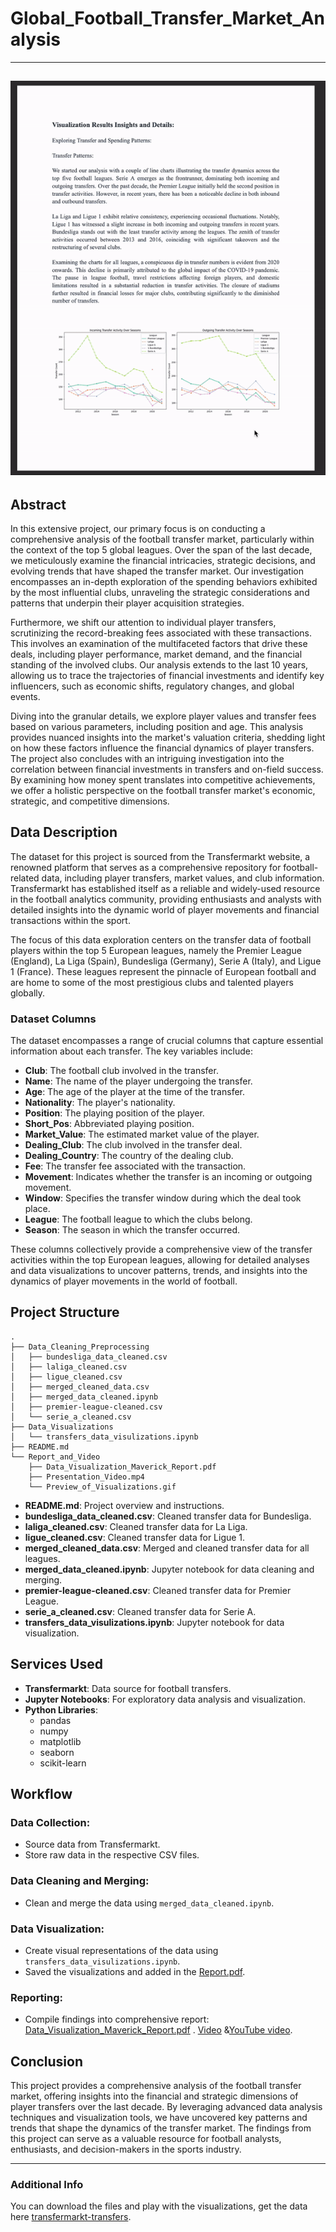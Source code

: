 # Global_Football_Transfer_Market_Analysis
---
![Visualization GIF](https://github.com/Naga-Manohar-Y/Global_Football_Transfer_Market_Analysis_/blob/main/Report_and_Video/Preview_of_Visualizations.gif)
---
## Abstract

In this extensive project, our primary focus is on conducting a comprehensive analysis of the football transfer market, particularly within the context of the top 5 global leagues. Over the span of the last decade, we meticulously examine the financial intricacies, strategic decisions, and evolving trends that have shaped the transfer market. Our investigation encompasses an in-depth exploration of the spending behaviors exhibited by the most influential clubs, unraveling the strategic considerations and patterns that underpin their player acquisition strategies.

Furthermore, we shift our attention to individual player transfers, scrutinizing the record-breaking fees associated with these transactions. This involves an examination of the multifaceted factors that drive these deals, including player performance, market demand, and the financial standing of the involved clubs. Our analysis extends to the last 10 years, allowing us to trace the trajectories of financial investments and identify key influencers, such as economic shifts, regulatory changes, and global events.

Diving into the granular details, we explore player values and transfer fees based on various parameters, including position and age. This analysis provides nuanced insights into the market's valuation criteria, shedding light on how these factors influence the financial dynamics of player transfers. The project also concludes with an intriguing investigation into the correlation between financial investments in transfers and on-field success. By examining how money spent translates into competitive achievements, we offer a holistic perspective on the football transfer market's economic, strategic, and competitive dimensions.

## Data Description

The dataset for this project is sourced from the Transfermarkt website, a renowned platform that serves as a comprehensive repository for football-related data, including player transfers, market values, and club information. Transfermarkt has established itself as a reliable and widely-used resource in the football analytics community, providing enthusiasts and analysts with detailed insights into the dynamic world of player movements and financial transactions within the sport.

The focus of this data exploration centers on the transfer data of football players within the top 5 European leagues, namely the Premier League (England), La Liga (Spain), Bundesliga (Germany), Serie A (Italy), and Ligue 1 (France). These leagues represent the pinnacle of European football and are home to some of the most prestigious clubs and talented players globally.

### Dataset Columns

The dataset encompasses a range of crucial columns that capture essential information about each transfer. The key variables include:

- **Club**: The football club involved in the transfer.
- **Name**: The name of the player undergoing the transfer.
- **Age**: The age of the player at the time of the transfer.
- **Nationality**: The player's nationality.
- **Position**: The playing position of the player.
- **Short_Pos**: Abbreviated playing position.
- **Market_Value**: The estimated market value of the player.
- **Dealing_Club**: The club involved in the transfer deal.
- **Dealing_Country**: The country of the dealing club.
- **Fee**: The transfer fee associated with the transaction.
- **Movement**: Indicates whether the transfer is an incoming or outgoing movement.
- **Window**: Specifies the transfer window during which the deal took place.
- **League**: The football league to which the clubs belong.
- **Season**: The season in which the transfer occurred.

These columns collectively provide a comprehensive view of the transfer activities within the top European leagues, allowing for detailed analyses and data visualizations to uncover patterns, trends, and insights into the dynamics of player movements in the world of football.

## Project Structure

```plaintext
.
├── Data_Cleaning_Preprocessing
│   ├── bundesliga_data_cleaned.csv
│   ├── laliga_cleaned.csv
│   ├── ligue_cleaned.csv
│   ├── merged_cleaned_data.csv
│   ├── merged_data_cleaned.ipynb
│   ├── premier-league-cleaned.csv
│   └── serie_a_cleaned.csv
├── Data_Visualizations
│   └── transfers_data_visulizations.ipynb
├── README.md
└── Report_and_Video
    ├── Data_Visualization_Maverick_Report.pdf
    ├── Presentation_Video.mp4
    └── Preview_of_Visualizations.gif

```
- **README.md**: Project overview and instructions.
- **bundesliga_data_cleaned.csv**: Cleaned transfer data for Bundesliga.
- **laliga_cleaned.csv**: Cleaned transfer data for La Liga.
- **ligue_cleaned.csv**: Cleaned transfer data for Ligue 1.
- **merged_cleaned_data.csv**: Merged and cleaned transfer data for all leagues.
- **merged_data_cleaned.ipynb**: Jupyter notebook for data cleaning and merging.
- **premier-league-cleaned.csv**: Cleaned transfer data for Premier League.
- **serie_a_cleaned.csv**: Cleaned transfer data for Serie A.
- **transfers_data_visulizations.ipynb**: Jupyter notebook for data visualization. 

## Services Used

- **Transfermarkt**: Data source for football transfers.
- **Jupyter Notebooks**: For exploratory data analysis and visualization.
- **Python Libraries**: 
  - pandas
  - numpy
  - matplotlib
  - seaborn
  - scikit-learn

## Workflow

### Data Collection:
- Source data from Transfermarkt.
- Store raw data in the respective CSV files.

### Data Cleaning and Merging:
- Clean and merge the data using `merged_data_cleaned.ipynb`.

### Data Visualization:
- Create visual representations of the data using `transfers_data_visulizations.ipynb`.
- Saved the visualizations and added in the [Report.pdf](https://github.com/Naga-Manohar-Y/Global_Football_Transfer_Market_Analysis_/blob/main/Report_and_Video/Data_Visualization_Maverick_Report.pdf).

### Reporting:
- Compile findings into comprehensive report: [Data_Visualization_Maverick_Report.pdf](https://github.com/Naga-Manohar-Y/Global_Football_Transfer_Market_Analysis_/blob/main/Report_and_Video/Data_Visualization_Maverick_Report.pdf)
.
[Video](https://github.com/Naga-Manohar-Y/Global_Football_Transfer_Market_Analysis_/blob/main/Report_and_Video/Presentation_Video.mp4) &[YouTube video](https://youtu.be/O60jRb_fwDI?si=ptlm6BBuk4gfTf6G).

## Conclusion

This project provides a comprehensive analysis of the football transfer market, offering insights into the financial and strategic dimensions of player transfers over the last decade. By leveraging advanced data analysis techniques and visualization tools, we have uncovered key patterns and trends that shape the dynamics of the transfer market. The findings from this project can serve as a valuable resource for football analysts, enthusiasts, and decision-makers in the sports industry.


---

### Additional Info

You can download the files and play with the visualizations, get the data here [transfermarkt-transfers](https://github.com/emordonez/transfermarkt-transfers).